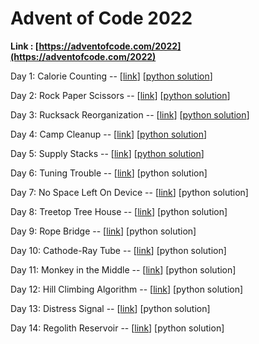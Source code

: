 # Advent of Code 2022

**Link : [https://adventofcode.com/2022](https://adventofcode.com/2022)**

Day 1: Calorie Counting -- [[link](https://adventofcode.com/2022/day/1)] [[python solution](week1/day1/solution.py)]

Day 2: Rock Paper Scissors -- [[link](https://adventofcode.com/2022/day/2)] [[python solution](week1/day2/solution.py)]

Day 3: Rucksack Reorganization -- [[link](https://adventofcode.com/2022/day/3)] [[python solution](week1/day3/solution.py)]

Day 4: Camp Cleanup -- [[link](https://adventofcode.com/2022/day/4)] [[python solution](week1/day4/solution.py)]

Day 5: Supply Stacks -- [[link](https://adventofcode.com/2022/day/5)] [[python solution](week1/day5/solution.py)]

Day 6: Tuning Trouble -- [[link](https://adventofcode.com/2022/day/6)] [python solution]

Day 7: No Space Left On Device -- [[link](https://adventofcode.com/2022/day/7)] [python solution]

Day 8: Treetop Tree House -- [[link](https://adventofcode.com/2022/day/8)] [python solution]

Day 9: Rope Bridge -- [[link](https://adventofcode.com/2022/day/9)] [python solution]

Day 10: Cathode-Ray Tube -- [[link](https://adventofcode.com/2022/day/10)] [python solution]

Day 11: Monkey in the Middle -- [[link](https://adventofcode.com/2022/day/11)] [python solution]

Day 12: Hill Climbing Algorithm -- [[link](https://adventofcode.com/2022/day/12)] [python solution]

Day 13: Distress Signal -- [[link](https://adventofcode.com/2022/day/13)] [python solution]

Day 14: Regolith Reservoir -- [[link](https://adventofcode.com/2022/day/14)] [python solution]